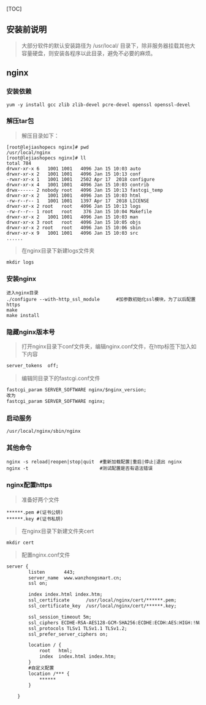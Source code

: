 [TOC]

## 安装前说明

>大部分软件的默认安装路径为 /usr/local/ 目录下，除非服务器挂载其他大容量硬盘，则安装各程序以此目录，避免不必要的麻烦。

## nginx

### 安装依赖

~~~shell
yum -y install gcc zlib zlib-devel pcre-devel openssl openssl-devel
~~~

### 解压tar包

> 解压目录如下：

~~~shell
[root@lejiashopecs nginx]# pwd
/usr/local/nginx
[root@lejiashopecs nginx]# ll
total 784
drwxr-xr-x 6   1001 1001   4096 Jan 15 10:03 auto
drwxr-xr-x 2   1001 1001   4096 Jan 15 10:13 conf
-rwxr-xr-x 1   1001 1001   2502 Apr 17  2018 configure
drwxr-xr-x 4   1001 1001   4096 Jan 15 10:03 contrib
drwx------ 2 nobody root   4096 Jan 15 10:13 fastcgi_temp
drwxr-xr-x 2   1001 1001   4096 Jan 15 10:03 html
-rw-r--r-- 1   1001 1001   1397 Apr 17  2018 LICENSE
drwxr-xr-x 2 root   root   4096 Jan 15 10:13 logs
-rw-r--r-- 1 root   root    376 Jan 15 10:04 Makefile
drwxr-xr-x 2   1001 1001   4096 Jan 15 10:03 man
drwxr-xr-x 3 root   root   4096 Jan 15 10:05 objs
drwxr-xr-x 2 root   root   4096 Jan 15 10:06 sbin
drwxr-xr-x 9   1001 1001   4096 Jan 15 10:03 src
......
~~~

> 在nginx目录下新建logs文件夹 

~~~shell
mkdir logs
~~~

### 安装nginx

~~~shell
进入nginx目录
./configure --with-http_ssl_module		#加参数初始化ssl模块，为了以后配置https
make
make install
~~~

### 隐藏nginx版本号

> 打开nginx目录下conf文件夹，编辑nginx.conf文件，在http标签下加入如下内容

~~~xml
server_tokens  off;
~~~

> 编辑同目录下的fastcgi.conf文件

~~~xml
fastcgi_param SERVER_SOFTWARE nginx/$nginx_version;
改为
fastcgi_param SERVER_SOFTWARE nginx;
~~~

### 启动服务

~~~shell
/usr/local/nginx/sbin/nginx
~~~

### 其他命令

~~~shell
nginx -s reload|reopen|stop|quit  #重新加载配置|重启|停止|退出 nginx
nginx -t   						  #测试配置是否有语法错误
~~~



### nginx配置https

> 准备好两个文件

~~~
******.pem #(证书公钥)
******.key #(证书私钥)
~~~

> 在nginx目录下新建文件夹cert

~~~shell
mkdir cert
~~~

> 配置nginx.conf文件

~~~xml
server {
        listen       443;
        server_name  www.wanzhongsmart.cn;
        ssl on;

        index index.html index.htm;
        ssl_certificate      /usr/local/nginx/cert/******.pem;
        ssl_certificate_key  /usr/local/nginx/cert/******.key;

        ssl_session_timeout 5m;
        ssl_ciphers ECDHE-RSA-AES128-GCM-SHA256:ECDHE:ECDH:AES:HIGH:!NULL:!aNULL:!MD5:!ADH:!RC4;
        ssl_protocols TLSv1 TLSv1.1 TLSv1.2;
        ssl_prefer_server_ciphers on;

        location / {
            root   html;
            index  index.html index.htm;
        }
		#自定义配置
		location /*** {
            ******
        }
        
    }
~~~


